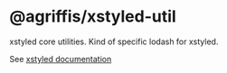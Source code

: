# @agriffis/xstyled-util

xstyled core utilities. Kind of specific lodash for xstyled.

See [xstyled documentation](https://xstyled.dev)
